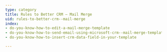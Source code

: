 ```yaml
---
type: category
title: Rules to Better CRM – Mail Merge
uid: rules-to-better-crm--mail-merge
index:
- do-you-know-how-to-edit-a-mail-merge-template
- do-you-know-how-to-send-email-using-microsoft-crm--mail-merge-template
- do-you-know-how-to-insert-crm-data-field-in-your-template

---
```




